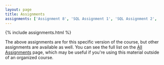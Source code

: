 ```yaml
---
layout: page
title: Assignments
assignments: ['Assignment 8', 'SQL Assignment 1', 'SQL Assignment 2', 'R Assignment 1', 'R Assignment 2', 'R Assignment 3', 'R Assignment 4', 'R Assignment 5', 'R Assignment 6', 'R Assignment 7', 'Git Assignment 1', 'Capstone Assignment 1']
---
```


{% include assignments.html %}

The above assignments are for this specific version of the course, but other
assignments are available as well. You can see the full list on the
[All Assignments](all-assignments) page, which may be useful if you're using this material
outside of an organized course.
